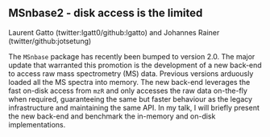 ## MSnbase2 - disk access is the limited

Laurent Gatto (twitter:lgatt0/github:lgatto) and Johannes Rainer (twitter/github:jotsetung)

The `MSnbase` package has recently been bumped to version 2.0. The
major update that warranted this promotion is the development of a new
back-end to access raw mass spectrometry (MS) data. Previous versions
arduously loaded all the MS spectra into memory. The new back-end
leverages the fast on-disk access from `mzR` and only accesses the raw
data on-the-fly when required, guaranteeing the same but faster
behaviour as the legacy infrastructure and maintaining the same
API. In my talk, I will briefly present the new back-end and benchmark
the in-memory and on-disk implementations.
